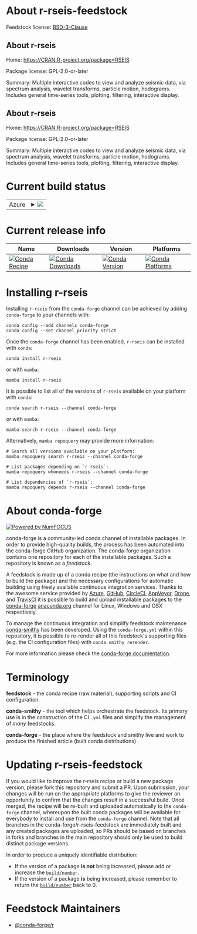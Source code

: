 About r-rseis-feedstock
=======================

Feedstock license: [BSD-3-Clause](https://github.com/conda-forge/r-rseis-feedstock/blob/main/LICENSE.txt)


About r-rseis
-------------

Home: https://CRAN.R-project.org/package=RSEIS

Package license: GPL-2.0-or-later

Summary: Multiple interactive codes to view and analyze seismic data, via spectrum analysis, wavelet transforms, particle motion, hodograms.  Includes general time-series tools, plotting, filtering, interactive display.

About r-rseis
-------------

Home: https://CRAN.R-project.org/package=RSEIS

Package license: GPL-2.0-or-later

Summary: Multiple interactive codes to view and analyze seismic data, via spectrum analysis, wavelet transforms, particle motion, hodograms.  Includes general time-series tools, plotting, filtering, interactive display.

Current build status
====================


<table>
    
  <tr>
    <td>Azure</td>
    <td>
      <details>
        <summary>
          <a href="https://dev.azure.com/conda-forge/feedstock-builds/_build/latest?definitionId=1571&branchName=main">
            <img src="https://dev.azure.com/conda-forge/feedstock-builds/_apis/build/status/r-rseis-feedstock?branchName=main">
          </a>
        </summary>
        <table>
          <thead><tr><th>Variant</th><th>Status</th></tr></thead>
          <tbody><tr>
              <td>linux_64_r_base4.2</td>
              <td>
                <a href="https://dev.azure.com/conda-forge/feedstock-builds/_build/latest?definitionId=1571&branchName=main">
                  <img src="https://dev.azure.com/conda-forge/feedstock-builds/_apis/build/status/r-rseis-feedstock?branchName=main&jobName=linux&configuration=linux%20linux_64_r_base4.2" alt="variant">
                </a>
              </td>
            </tr><tr>
              <td>linux_64_r_base4.3</td>
              <td>
                <a href="https://dev.azure.com/conda-forge/feedstock-builds/_build/latest?definitionId=1571&branchName=main">
                  <img src="https://dev.azure.com/conda-forge/feedstock-builds/_apis/build/status/r-rseis-feedstock?branchName=main&jobName=linux&configuration=linux%20linux_64_r_base4.3" alt="variant">
                </a>
              </td>
            </tr><tr>
              <td>osx_64_r_base4.2</td>
              <td>
                <a href="https://dev.azure.com/conda-forge/feedstock-builds/_build/latest?definitionId=1571&branchName=main">
                  <img src="https://dev.azure.com/conda-forge/feedstock-builds/_apis/build/status/r-rseis-feedstock?branchName=main&jobName=osx&configuration=osx%20osx_64_r_base4.2" alt="variant">
                </a>
              </td>
            </tr><tr>
              <td>osx_64_r_base4.3</td>
              <td>
                <a href="https://dev.azure.com/conda-forge/feedstock-builds/_build/latest?definitionId=1571&branchName=main">
                  <img src="https://dev.azure.com/conda-forge/feedstock-builds/_apis/build/status/r-rseis-feedstock?branchName=main&jobName=osx&configuration=osx%20osx_64_r_base4.3" alt="variant">
                </a>
              </td>
            </tr><tr>
              <td>win_64</td>
              <td>
                <a href="https://dev.azure.com/conda-forge/feedstock-builds/_build/latest?definitionId=1571&branchName=main">
                  <img src="https://dev.azure.com/conda-forge/feedstock-builds/_apis/build/status/r-rseis-feedstock?branchName=main&jobName=win&configuration=win%20win_64_" alt="variant">
                </a>
              </td>
            </tr>
          </tbody>
        </table>
      </details>
    </td>
  </tr>
</table>

Current release info
====================

| Name | Downloads | Version | Platforms |
| --- | --- | --- | --- |
| [![Conda Recipe](https://img.shields.io/badge/recipe-r--rseis-green.svg)](https://anaconda.org/conda-forge/r-rseis) | [![Conda Downloads](https://img.shields.io/conda/dn/conda-forge/r-rseis.svg)](https://anaconda.org/conda-forge/r-rseis) | [![Conda Version](https://img.shields.io/conda/vn/conda-forge/r-rseis.svg)](https://anaconda.org/conda-forge/r-rseis) | [![Conda Platforms](https://img.shields.io/conda/pn/conda-forge/r-rseis.svg)](https://anaconda.org/conda-forge/r-rseis) |

Installing r-rseis
==================

Installing `r-rseis` from the `conda-forge` channel can be achieved by adding `conda-forge` to your channels with:

```
conda config --add channels conda-forge
conda config --set channel_priority strict
```

Once the `conda-forge` channel has been enabled, `r-rseis` can be installed with `conda`:

```
conda install r-rseis
```

or with `mamba`:

```
mamba install r-rseis
```

It is possible to list all of the versions of `r-rseis` available on your platform with `conda`:

```
conda search r-rseis --channel conda-forge
```

or with `mamba`:

```
mamba search r-rseis --channel conda-forge
```

Alternatively, `mamba repoquery` may provide more information:

```
# Search all versions available on your platform:
mamba repoquery search r-rseis --channel conda-forge

# List packages depending on `r-rseis`:
mamba repoquery whoneeds r-rseis --channel conda-forge

# List dependencies of `r-rseis`:
mamba repoquery depends r-rseis --channel conda-forge
```


About conda-forge
=================

[![Powered by
NumFOCUS](https://img.shields.io/badge/powered%20by-NumFOCUS-orange.svg?style=flat&colorA=E1523D&colorB=007D8A)](https://numfocus.org)

conda-forge is a community-led conda channel of installable packages.
In order to provide high-quality builds, the process has been automated into the
conda-forge GitHub organization. The conda-forge organization contains one repository
for each of the installable packages. Such a repository is known as a *feedstock*.

A feedstock is made up of a conda recipe (the instructions on what and how to build
the package) and the necessary configurations for automatic building using freely
available continuous integration services. Thanks to the awesome service provided by
[Azure](https://azure.microsoft.com/en-us/services/devops/), [GitHub](https://github.com/),
[CircleCI](https://circleci.com/), [AppVeyor](https://www.appveyor.com/),
[Drone](https://cloud.drone.io/welcome), and [TravisCI](https://travis-ci.com/)
it is possible to build and upload installable packages to the
[conda-forge](https://anaconda.org/conda-forge) [anaconda.org](https://anaconda.org/)
channel for Linux, Windows and OSX respectively.

To manage the continuous integration and simplify feedstock maintenance
[conda-smithy](https://github.com/conda-forge/conda-smithy) has been developed.
Using the ``conda-forge.yml`` within this repository, it is possible to re-render all of
this feedstock's supporting files (e.g. the CI configuration files) with ``conda smithy rerender``.

For more information please check the [conda-forge documentation](https://conda-forge.org/docs/).

Terminology
===========

**feedstock** - the conda recipe (raw material), supporting scripts and CI configuration.

**conda-smithy** - the tool which helps orchestrate the feedstock.
                   Its primary use is in the construction of the CI ``.yml`` files
                   and simplify the management of *many* feedstocks.

**conda-forge** - the place where the feedstock and smithy live and work to
                  produce the finished article (built conda distributions)


Updating r-rseis-feedstock
==========================

If you would like to improve the r-rseis recipe or build a new
package version, please fork this repository and submit a PR. Upon submission,
your changes will be run on the appropriate platforms to give the reviewer an
opportunity to confirm that the changes result in a successful build. Once
merged, the recipe will be re-built and uploaded automatically to the
`conda-forge` channel, whereupon the built conda packages will be available for
everybody to install and use from the `conda-forge` channel.
Note that all branches in the conda-forge/r-rseis-feedstock are
immediately built and any created packages are uploaded, so PRs should be based
on branches in forks and branches in the main repository should only be used to
build distinct package versions.

In order to produce a uniquely identifiable distribution:
 * If the version of a package **is not** being increased, please add or increase
   the [``build/number``](https://docs.conda.io/projects/conda-build/en/latest/resources/define-metadata.html#build-number-and-string).
 * If the version of a package **is** being increased, please remember to return
   the [``build/number``](https://docs.conda.io/projects/conda-build/en/latest/resources/define-metadata.html#build-number-and-string)
   back to 0.

Feedstock Maintainers
=====================

* [@conda-forge/r](https://github.com/conda-forge/r/)

